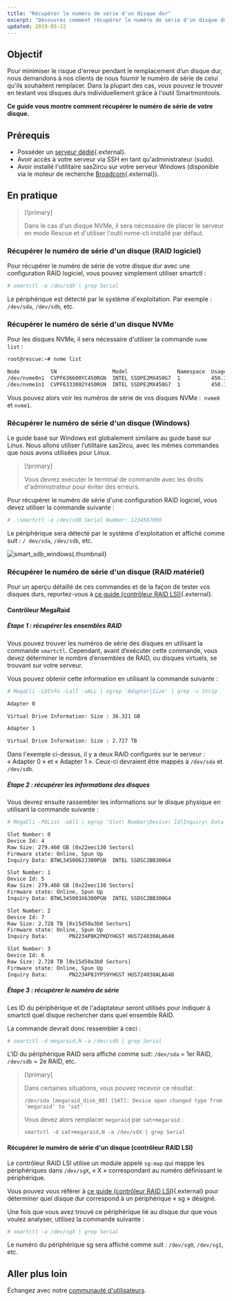 ```yaml
---
title: "Récupérer le numéro de série d'un disque dur"
excerpt: "Découvrez comment récupérer le numéro de série d'un disque dur pour remplacer celui-ci"
updated: 2019-05-22
---
```


## Objectif

Pour minimiser le risque d'erreur pendant le remplacement d’un disque dur, nous demandons à nos clients de nous fournir le numéro de série de celui qu'ils souhaitent remplacer. Dans la plupart des cas, vous pouvez le trouver en testant vos disques durs individuellement grâce à l'outil Smartmontools.

**Ce guide vous montre comment récupérer le numéro de série de votre disque.**

## Prérequis

- Posséder un [serveur dédié](/links/bare-metal/bare-metal){.external}.
- Avoir accès à votre serveur via SSH en tant qu'administrateur (sudo).
- Avoir installé l'utilitaire sas2ircu sur votre serveur Windows (disponible via le moteur de recherche [Broadcom](https://www.broadcom.com/support/download-search/?dk=sas2ircu){.external}).

## En pratique

> [!primary]
>
> Dans le cas d'un disque NVMe, il sera nécessaire de placer le serveur en mode Rescue et d'utiliser l'outil nvme-cli installé par défaut.
> 

### Récupérer le numéro de série d'un disque (RAID logiciel)

Pour récupérer le numéro de série de votre disque dur avec une configuration RAID logiciel, vous pouvez simplement utiliser smartctl :

```sh
# smartctl -a /dev/sdX | grep Serial
```

Le périphérique est détecté par le système d'exploitation. Par exemple : `/dev/sda`, `/dev/sdb`, etc.

### Récupérer le numéro de série d'un disque NVMe

Pour les disques NVMe, il sera nécessaire d'utiliser la commande `nvme list` :

```sh
root@rescue:~# nvme list

Node          SN                  Model                Namespace  Usage                      Format   FW Rev
/dev/nvme0n1  CVPF636600YC450RGN  INTEL SSDPE2MX450G7  1          450.10 GB / 450.10 GB 512  B + 0 B  MDV10253
/dev/nvme1n1  CVPF6333002Y450RGN  INTEL SSDPE2MX450G7  1          450.10 GB / 450.10 GB 512  B + 0 B  MDV10253
```

Vous pouvez alors voir les numéros de série de vos disques NVMe :  `nvme0` et `nvme1`.

### Récupérer le numéro de série d'un disque (Windows)

Le guide basé sur Windows est globalement similaire au guide basé sur Linux. Nous allons utiliser l’utilitaire sas2ircu, avec les mêmes commandes que nous avons utilisées pour Linux.

> [!primary]
>
> Vous devrez exécuter le terminal de commande avec les droits d'administrateur pour éviter des erreurs.
> 

Pour récupérer le numéro de série d'une configuration RAID logiciel, vous devez utiliser la commande suivante :

```sh
# .\smartctl -a /dev/sdX Serial Number: 1234567890
```

Le périphérique sera détecté par le système d'exploitation et affiché comme suit : `/ dev/sda`, `/dev/sdb`, etc.

![smart_sdb_windows](images/smart_sdb_windows.png){.thumbnail}

### Récupérer le numéro de série d'un disque (RAID matériel)

Pour un aperçu détaillé de ces commandes et de la façon de tester vos disques durs, reportez-vous à [ce guide (contrôleur RAID LSI)](/pages/bare_metal_cloud/dedicated_servers/raid_hard){.external}.

#### Contrôleur MegaRaid

##### Étape 1 : récupérer les ensembles RAID

Vous pouvez trouver les numéros de série des disques en utilisant la commande `smartctl`. Cependant, avant d’exécuter cette commande, vous devez déterminer le nombre d’ensembles de RAID, ou disques virtuels, se trouvant sur votre serveur.

Vous pouvez obtenir cette information en utilisant la commande suivante :

```sh
# MegaCli -LDInfo -Lall -aALL | egrep 'Adapter|Size' | grep -v Strip

Adapter 0

Virtual Drive Information: Size : 36.321 GB

Adapter 1

Virtual Drive Information: Size : 2.727 TB
```

Dans l'exemple ci-dessus, il y a deux RAID configurés sur le serveur : « Adapter 0 » et « Adapter 1 ». Ceux-ci devraient être mappés à `/dev/sda` et `/dev/sdb`.

##### Étape 2 : récupérer les informations des disques

Vous devrez ensuite rassembler les informations sur le disque physique en utilisant la commande suivante :

```sh
# MegaCli -PDList -aAll | egrep 'Slot\ Number|Device\ Id|Inquiry\ Data|Raw|Firmware\ state' | sed 's/Slot/\nSlot/g'

Slot Number: 0
Device Id: 4
Raw Size: 279.460 GB [0x22eec130 Sectors]
Firmware state: Online, Spun Up
Inquiry Data: BTWL3450062J300PGN  INTEL SSDSC2BB300G4                     D2010355

Slot Number: 1
Device Id: 5
Raw Size: 279.460 GB [0x22eec130 Sectors] 
Firmware state: Online, Spun Up 
Inquiry Data: BTWL345003X6300PGN  INTEL SSDSC2BB300G4                     D2010355

Slot Number: 2
Device Id: 7
Raw Size: 2.728 TB [0x15d50a3b0 Sectors] 
Firmware state: Online, Spun Up 
Inquiry Data:       PN2234P8K2PKDYHGST HUS724030ALA640                    MF8OAA70

Slot Number: 3 
Device Id: 6 
Raw Size: 2.728 TB [0x15d50a3b0 Sectors] 
Firmware state: Online, Spun Up 
Inquiry Data:       PN2234P8JYP59YHGST HUS724030ALA640                    MF8OAA70
```

##### Étape 3 : récupérer le numéro de série

Les ID du périphérique et de l'adaptateur seront utilisés pour indiquer à smartctl quel disque rechercher dans quel ensemble RAID.

La commande devrait donc ressembler à ceci :

```sh
# smartctl -d megaraid,N -a /dev/sdX | grep Serial
```

L'ID du périphérique RAID sera affiché comme suit: `/dev/sda` = 1er RAID, `/dev/sdb` = 2e RAID, etc.

> \[!primary]
>
> Dans certaines situations, vous pouvez recevoir ce résultat :
> 
> ```
> /dev/sda [megaraid_disk_00] [SAT]: Device open changed type from 'megaraid' to 'sat'
> ```
> 
> Vous devez alors remplacer `megaraid` par `sat+megaraid` :
>
> ```
> smartctl -d sat+megaraid,N -a /dev/sdX | grep Serial
> ```
>

#### Récupérer le numéro de série d'un disque (contrôleur RAID LSI)

Le contrôleur RAID LSI utilise un module appelé `sg-map` qui mappe les périphériques dans `/dev/sgX`, « X » correspondant au numéro définissant le périphérique.

Vous pouvez vous référer à [ce guide (contrôleur RAID LSI)](/pages/bare_metal_cloud/dedicated_servers/raid_hard){.external} pour déterminer quel disque dur correspond à un périphérique « sg » désigné.

Une fois que vous avez trouvé ce périphérique lié au disque dur que vous voulez analyser, utilisez la commande suivante :

```sh
# smartctl -a /dev/sgX | grep Serial
```

Le numéro du périphérique sg sera affiché comme suit : `/dev/sg0`, `/dev/sg1`, etc.

## Aller plus loin

Échangez avec notre [communauté d'utilisateurs](/links/community).